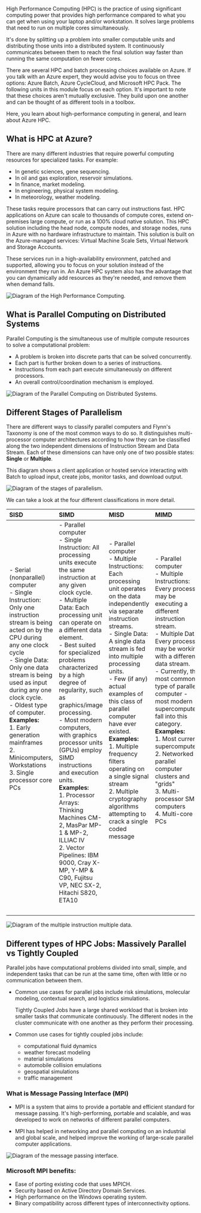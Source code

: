 High Performance Computing (HPC) is the practice of using significant computing power that provides high performance compared to what you can get when using your laptop and/or workstation. It solves large problems that need to run on multiple cores simultaneously.

It's done by splitting up a problem into smaller computable units and distributing those units into a distributed
system. It continuously communicates between them to reach the final solution way faster than running the same
computation on fewer cores.

There are several HPC and batch processing choices available on Azure. If you talk with an Azure expert, they would advise you to focus on three options: Azure Batch, Azure CycleCloud, and Microsoft HPC Pack. The following units in this module focus on each option. It's important to note that these choices aren't mutually exclusive. They build upon one another and can
be thought of as different tools in a toolbox.

Here, you learn about high-performance computing in general, and learn about Azure HPC.

## What is HPC at Azure?

There are many different industries that require powerful computing resources for specialized tasks. For example:

- In genetic sciences, gene sequencing.
- In oil and gas exploration, reservoir simulations.
- In finance, market modeling.
- In engineering, physical system modeling.
- In meteorology, weather modeling.

These tasks require processors that can carry out instructions fast. HPC applications on Azure can scale to thousands of compute cores, extend on-premises large compute, or run as a 100% cloud native solution. This HPC solution including the head node, compute nodes, and storage nodes, runs in Azure with no hardware infrastructure to maintain. This solution is built on the Azure-managed services: Virtual Machine Scale Sets, Virtual Network and Storage Accounts.

These services run in a high-availability environment, patched and supported, allowing you to focus on your solution instead of the environment they run in. An Azure HPC system also has the advantage that you can dynamically add resources as they're needed, and remove them when demand falls.

![Diagram of the High Performance Computing.](../media/1-high-performance-computing.png)

## What is Parallel Computing on Distributed Systems

Parallel Computing is the simultaneous use of multiple compute resources to solve a computational problem:

- A problem is broken into discrete parts that can be solved concurrently.
- Each part is further broken down to a series of instructions.
- Instructions from each part execute simultaneously on different processors.
- An overall control/coordination mechanism is employed.

![Diagram of the Parallel Computing on Distributed Systems.](../media/2-parallel-computing-on-distributed-systems.png)

## Different Stages of Parallelism

There are different ways to classify parallel computers and Flynn's Taxonomy is one of the most common ways to do so. It
distinguishes multi-processor computer architectures according to how they can be classified along the two independent
dimensions of Instruction Stream and Data Stream. Each of these dimensions can have only one of two possible states:
**Single** or **Multiple**.

This diagram shows a client application or hosted service interacting with Batch to upload input, create jobs, monitor
tasks, and download output.

![Diagram of the stages of parallelism.](../media/3-stages-of-parallelism.png)

We can take a look at the four different classifications in more detail.

|  **SISD**    |  **SIMD**   |**MISD**  | **MIMD** |
| :------------------- | :-------------------  | :------------------- | :------------------- |
| - Serial (nonparallel) computer <br> - Single Instruction: Only one instruction stream is being acted on by the CPU during any one clock cycle <br> - Single Data: Only one data stream is being used as input during any one clock cycle. <br> - Oldest type of computer.<br> **Examples:** <br>1. Early generation mainframes <br> 2. Minicomputers, Workstations<br>  3. Single processor core PCs <br><br><br><br><br><br><br><br><br><br><br>| - Parallel computer <br> - Single Instruction: All processing units execute the same instruction at any given clock cycle. <br> - Multiple Data: Each processing unit can operate on a different data element. <br> - Best suited for specialized problems characterized by a high degree of regularity, such as graphics/image processing. <br> - Most modern computers, with graphics processor units (GPUs) employ SIMD instructions and execution units. <br> **Examples:** <br>1. Processor Arrays: Thinking Machines CM-2, MasPar MP-1 & MP-2, ILLIAC IV<br> 2. Vector Pipelines: IBM 9000, Cray X-MP, Y-MP & C90, Fujitsu VP, NEC SX-2, Hitachi S820, ETA10<br><br>| - Parallel computer <br> - Multiple Instructions: Each processing unit operates on the data independently via separate instruction streams. <br> - Single Data: A single data stream is fed into multiple processing units. <br> - Few (if any) actual examples of this class of parallel computer have ever existed. <br> **Examples:** <br>1. Multiple frequency filters operating on a single signal stream <br> 2. Multiple cryptography algorithms attempting to crack a single coded message <br><br><br><br><br><br><br><br>   | - Parallel computer <br> - Multiple Instructions: Every processor may be executing a different instruction stream. <br> - Multiple Data: Every processor may be working with a different data stream. <br> - Currently, the most common type of parallel computer - most modern supercomputers fall into this category. <br>**Examples:** <br>1. Most current supercomputers<br>2. Networked parallel computer clusters and "grids"<br>3. Multi-processor SMP computers<br>4. Multi-core PCs<br><br><br><br><br><br><br><br> |
|  |  |  |  |

![Diagram of the multiple instruction multiple data.](../media/4-multiple-instruction-multiple-data.png)

## Different types of HPC Jobs: Massively Parallel vs Tightly Coupled

Parallel jobs have computational problems divided into small, simple, and independent tasks that can be run at the same
time, often with little or no communication between them.

- Common use cases for parallel jobs include risk simulations, molecular modeling, contextual search, and logistics
  simulations.

  Tightly Coupled Jobs have a large shared workload that is broken into smaller tasks that communicate continuously. The
  different nodes in the cluster communicate with one another as they perform their processing.

- Common use cases for tightly coupled jobs include:
  - computational fluid dynamics
  - weather forecast modeling
  - material simulations
  - automobile collision emulations
  - geospatial simulations
  - traffic management

### What is Message Passing Interface (MPI)

- MPI is a system that aims to provide a portable and efficient standard for message passing. It's high-performing,
  portable and scalable, and was developed to work on networks of different parallel computers.

- MPI has helped in networking and parallel computing on an industrial and global scale, and helped improve the working
  of large-scale parallel computer applications.

![Diagram of the message passing interface.](../media/5-message-passing-interface.png)

### Microsoft MPI benefits:

- Ease of porting existing code that uses MPICH.
- Security based on Active Directory Domain Services.
- High performance on the Windows operating system.
- Binary compatibility across different types of interconnectivity options.
